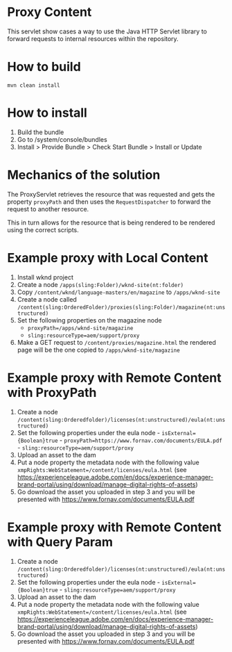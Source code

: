 # Proxy Content

This servlet show cases a way to use the Java HTTP Servlet library to forward requests to internal resources within the repository.

# How to build

    mvn clean install

# How to install

1. Build the bundle
2. Go to /system/console/bundles
3. Install > Provide Bundle > Check Start Bundle > Install or Update

# Mechanics of the solution

The ProxyServlet retrieves the resource that was requested and gets the property `proxyPath` and then uses the `RequestDispatcher` to forward the request to another resource.

This in turn allows for the resource that is being rendered to be rendered using the correct scripts.

# Example proxy with Local Content 

1. Install wknd project
2. Create a node `/apps(sling:Folder)/wknd-site(nt:folder)`
3. Copy `/content/wknd/language-masters/en/magazine` to `/apps/wknd-site`
4. Create a node called `/content(sling:OrderedFolder)/proxies(sling:Folder)/magazine(nt:unstructured)`
5. Set the following properties on the magazine node
    - `proxyPath=/apps/wknd-site/magazine`
    - `sling:resourceType=aem/support/proxy`
6. Make a GET request to `/content/proxies/magazine.html` the rendered page will be the one copied to `/apps/wknd-site/magazine`

# Example proxy with Remote Content with ProxyPath

1. Create a node `/content(sling:Orderedfolder)/licenses(nt:unstructured)/eula(nt:unstructured)`
2. Set the following properties under the eula node
       - `isExternal={Boolean}true`
       - `proxyPath=https://www.fornav.com/documents/EULA.pdf`
       - `sling:resourceType=aem/support/proxy`
3. Upload an asset to the dam
4. Put a node property the metadata node with the following value `xmpRights:WebStatement=/content/licenses/eula.html` (see https://experienceleague.adobe.com/en/docs/experience-manager-brand-portal/using/download/manage-digital-rights-of-assets)
5. Go download the asset you uploaded in step 3 and you will be presented with https://www.fornav.com/documents/EULA.pdf


# Example proxy with Remote Content with Query Param

1. Create a node `/content(sling:Orderedfolder)/licenses(nt:unstructured)/eula(nt:unstructured)`
2. Set the following properties under the eula node
       - `isExternal={Boolean}true`
       - `sling:resourceType=aem/support/proxy`
3. Upload an asset to the dam
4. Put a node property the metadata node with the following value `xmpRights:WebStatement=/content/licenses/eula.html` (see https://experienceleague.adobe.com/en/docs/experience-manager-brand-portal/using/download/manage-digital-rights-of-assets)
5. Go download the asset you uploaded in step 3 and you will be presented with https://www.fornav.com/documents/EULA.pdf
